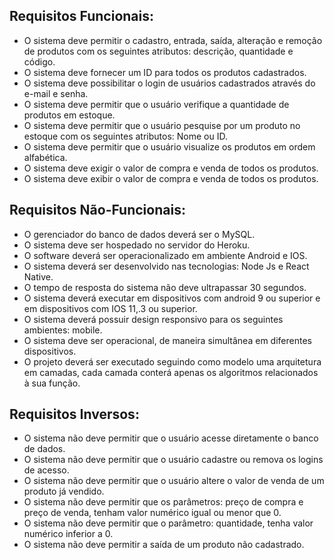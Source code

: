 ## Requisitos Funcionais:

- O sistema deve permitir o cadastro, entrada, saída, alteração e remoção de produtos com os seguintes atributos: descrição, quantidade e código.
- O sistema deve fornecer um ID para todos os produtos cadastrados.
- O sistema deve possibilitar o login de usuários cadastrados através do e-mail e senha.
- O sistema deve permitir que o usuário verifique a quantidade de produtos em estoque.
- O sistema deve permitir que o usuário pesquise por um produto no estoque com os seguintes atributos: Nome ou ID.
- O sistema deve permitir que o usuário visualize os produtos em ordem alfabética.
- O sistema deve exigir o valor de compra e venda de todos os produtos.
- O sistema deve exibir o valor de compra e venda de todos os produtos.

## Requisitos Não-Funcionais:

- O gerenciador do banco de dados deverá ser o MySQL.
- O sistema deve ser hospedado no servidor do Heroku.
- O software deverá ser operacionalizado em ambiente Android e IOS. 
- O sistema deverá ser desenvolvido nas tecnologias: Node Js e React Native.
- O tempo de resposta do sistema não deve ultrapassar 30 segundos.
- O sistema deverá executar em dispositivos com android 9 ou superior e em dispositivos com IOS 11,.3 ou superior.
- O sistema deverá possuir design responsivo para os seguintes ambientes: mobile.
- O sistema deve ser operacional, de maneira simultânea em diferentes dispositivos.
- O projeto deverá ser executado seguindo como modelo uma arquitetura em camadas, cada camada conterá apenas os algoritmos relacionados à sua função.

## Requisitos Inversos:

- O sistema não deve permitir que o usuário acesse diretamente o banco de dados.
- O sistema não deve permitir que o usuário cadastre ou remova os logins de acesso.
- O sistema não deve permitir que o usuário altere o valor de venda de um produto já vendido.
- O sistema não deve permitir que os parâmetros: preço de compra e preço de venda, tenham valor numérico igual ou menor que 0.
- O sistema não deve permitir que o parâmetro: quantidade, tenha valor numérico inferior a 0.
- O sistema não deve permitir a saída de um produto não cadastrado.
